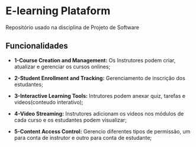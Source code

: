 # E-learning Plataform
Repositório usado na disciplina de Projeto de Software 


## Funcionalidades

- **1-Course Creation and Management:** Os Instrutores podem criar, atualizar e gerenciar os cursos onlines;
  
- **2-Student Enrollment and Tracking:** Gerenciamento de inscrição dos estudantes;

- **3-Interactive Learning Tools:** Intrutores podem anexar quiz, tarefas e videos(conteudo interativo);

- **4-Video Streaming:** Instrutores adicionam os videos nos módulos de cada curso e os estudantes podem visualizar;

- **5-Content Access Control:** Gerencio diferentes tipos de permissão, um para conta de instrutor e outro para conta de estudante;

